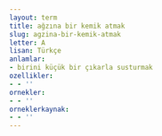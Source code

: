 ```yaml
---
layout: term
title: ağzına bir kemik atmak
slug: agzina-bir-kemik-atmak
letter: A
lisan: Türkçe
anlamlar:
- birini küçük bir çıkarla susturmak
ozellikler:
- - ''
ornekler:
- - ''
orneklerkaynak:
- - ''
---
```

